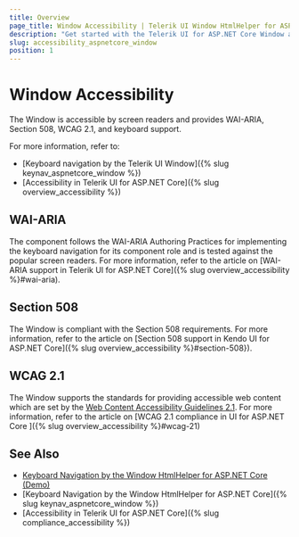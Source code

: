 ```yaml
---
title: Overview
page_title: Window Accessibility | Telerik UI Window HtmlHelper for ASP.NET Core
description: "Get started with the Telerik UI for ASP.NET Core Window and learn about its accessibility support for WAI-ARIA, Section 508, and WCAG 2.1."
slug: accessibility_aspnetcore_window
position: 1
---
```


# Window Accessibility

The Window is accessible by screen readers and provides WAI-ARIA, Section 508, WCAG 2.1, and keyboard support.

For more information, refer to:
* [Keyboard navigation by the Telerik UI Window]({% slug keynav_aspnetcore_window %})
* [Accessibility in Telerik UI for ASP.NET Core]({% slug overview_accessibility %})

## WAI-ARIA

The component follows the WAI-ARIA Authoring Practices for implementing the keyboard navigation for its component role and is tested against the popular screen readers. For more information, refer to the article on [WAI-ARIA support in Telerik UI for ASP.NET Core]({% slug overview_accessibility %}#wai-aria).

## Section 508

The Window is compliant with the Section 508 requirements. For more information, refer to the article on [Section 508 support in Kendo UI for ASP.NET Core]({% slug overview_accessibility %}#section-508}).

## WCAG 2.1

The Window supports the standards for providing accessible web content which are set by the [Web Content Accessibility Guidelines 2.1](https://www.w3.org/TR/WCAG/). For more information, refer to the article on [WCAG 2.1 compliance in UI for ASP.NET Core ]({% slug overview_accessibility %}#wcag-21)

## See Also

* [Keyboard Navigation by the Window HtmlHelper for ASP.NET Core (Demo)](https://demos.telerik.com/aspnet-core/window/keyboard-navigation)
* [Keyboard Navigation by the Window HtmlHelper for ASP.NET Core]({% slug keynav_aspnetcore_window %})
* [Accessibility in Telerik UI for ASP.NET Core]({% slug compliance_accessibility %})
